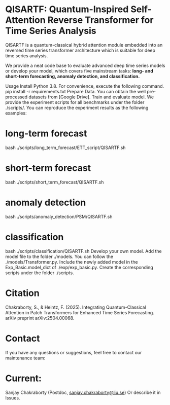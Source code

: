 # QISARTF: Quantum-Inspired Self-Attention Reverse Transformer for Time Series Analysis

QISARTF is a quantum-classical hybrid attention module embedded into an reversed time series transformer architecture which is suitable for deep time series analysis.

We provide a neat code base to evaluate advanced deep time series models or develop your model, which covers five mainstream tasks: **long- and short-term forecasting, anomaly detection, and classification.**

Usage
Install Python 3.8. For convenience, execute the following command.
pip install -r requirements.txt
Prepare Data. You can obtain the well pre-processed datasets from [Google Drive].
Train and evaluate model. We provide the experiment scripts for all benchmarks under the folder ./scripts/. You can reproduce the experiment results as the following examples:
# long-term forecast
bash ./scripts/long_term_forecast/ETT_script/QISARTF.sh
# short-term forecast
bash ./scripts/short_term_forecast/QISARTF.sh
# anomaly detection
bash ./scripts/anomaly_detection/PSM/QISARTF.sh
# classification
bash ./scripts/classification/QISARTF.sh
Develop your own model.
Add the model file to the folder ./models. You can follow the ./models/Transformer.py.
Include the newly added model in the Exp_Basic.model_dict of ./exp/exp_basic.py.
Create the corresponding scripts under the folder ./scripts.

# Citation
Chakraborty, S., & Heintz, F. (2025). Integrating Quantum-Classical Attention in Patch Transformers for Enhanced Time Series Forecasting. arXiv preprint arXiv:2504.00068.

# Contact
If you have any questions or suggestions, feel free to contact our maintenance team:

# Current:
Sanjay Chakraborty (Postdoc, sanjay.chakraborty@liu.se)
Or describe it in Issues.